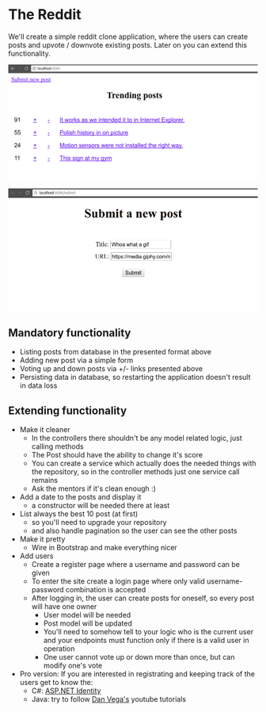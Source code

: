 # The Reddit

We'll create a simple reddit clone application, where the users can create posts
and upvote / downvote existing posts. Later on you can extend this
functionality.

![Posts](posts.png)

![Add](add.png)

## Mandatory functionality

- Listing posts from database in the presented format above
- Adding new post via a simple form
- Voting up and down posts via +/- links presented above
- Persisting data in database, so restarting the application doesn't result in
  data loss

## Extending functionality

- Make it cleaner
  - In the controllers there shouldn't be any model related logic, just calling
    methods
  - The Post should have the ability to change it's score
  - You can create a service which actually does the needed things with the
    repository, so in the controller methods just one service call remains
  - Ask the mentors if it's clean enough :)
- Add a date to the posts and display it
  - a constructor will be needed there at least
- List always the best 10 post (at first)
  - so you'll need to upgrade your repository
  - and also handle pagination so the user can see the other posts
- Make it pretty
  - Wire in Bootstrap and make everything nicer
- Add users
  - Create a register page where a username and password can be given
  - To enter the site create a login page where only valid username-password 
    combination is accepted
  - After logging in, the user can create posts for oneself, so
    every post will have one owner
    - User model will be needed
    - Post model will be updated
    - You'll need to somehow tell to your logic who is the current user 
      and your endpoints must function only if there is a valid user in 
      operation
    - One user cannot vote up or down more than once, but can modify one's
      vote
- Pro version: If you are interested in registrating and keeping track of the
  users get to know the:
  - C#:
    [ASP.NET Identity](https://channel9.msdn.com/Series/Customizing-ASPNET-Authentication-with-Identity)
  - Java: try to follow [Dan Vega's](https://www.youtube.com/user/danvegadotorg)
    youtube tutorials
